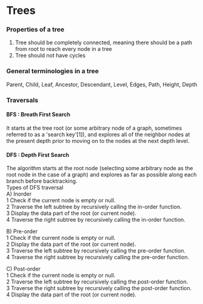 # Trees
### Properties of a tree
1. Tree should be completely connected, meaning there should be a path from root to reach every node in a tree
2. Tree should not have cycles

### General terminologies in a tree
Parent, Child, Leaf, Ancestor, Descendant, Level, Edges, Path, Height, Depth

### Traversals 
#### BFS : Breath First Search
It starts at the tree root (or some arbitrary node of a graph, sometimes referred to as a 'search key'[1]), 
and explores all of the neighbor nodes at the present depth prior to moving on to the nodes at the next depth level.

#### DFS : Depth First Search
The algorithm starts at the root node (selecting some arbitrary node as the root node in the case of a graph) 
and explores as far as possible along each branch before backtracking.<br/>
Types of DFS traversal<br/>
A) Inorder<br/>
    1 Check if the current node is empty or null.<br/>
    2 Traverse the left subtree by recursively calling the in-order function.<br/>
    3 Display the data part of the root (or current node).<br/>
    4 Traverse the right subtree by recursively calling the in-order function.<br/>

B) Pre-order<br/>
    1 Check if the current node is empty or null.<br/>
    2 Display the data part of the root (or current node).<br/>
    3 Traverse the left subtree by recursively calling the pre-order function.<br/>
    4 Traverse the right subtree by recursively calling the pre-order function.<br/>

C) Post-order<br/>
    1 Check if the current node is empty or null.<br/>
    2 Traverse the left subtree by recursively calling the post-order function.<br/>
    3 Traverse the right subtree by recursively calling the post-order function.<br/>
    4 Display the data part of the root (or current node).<br/>
